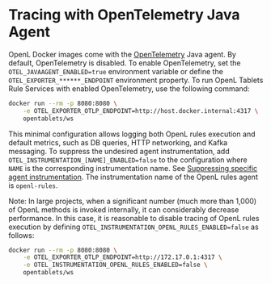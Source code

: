 # Tracing with OpenTelemetry Java Agent

OpenL Docker images come with the [OpenTelemetry](https://opentelemetry.io) Java agent. By default, OpenTelemetry is disabled.
To enable OpenTelemetry, set the `OTEL_JAVAAGENT_ENABLED=true` environment variable or define the `OTEL_EXPORTER_******_ENDPOINT` environment property.
To run OpenL Tablets Rule Services with enabled OpenTelemetry, use the following command:

```bash
docker run --rm -p 8080:8080 \
    -e OTEL_EXPORTER_OTLP_ENDPOINT=http://host.docker.internal:4317 \
    opentablets/ws
```

This minimal configuration allows logging both OpenL rules execution and default metrics, such as DB queries, HTTP networking, and Kafka messaging.
To suppress the undesired agent instrumentation, add `OTEL_INSTRUMENTATION_[NAME]_ENABLED=false` to the configuration where `NAME` is the corresponding instrumentation name.
See [Suppressing specific agent instrumentation](https://opentelemetry.io/docs/instrumentation/java/automatic/agent-config/#suppressing-specific-agent-instrumentation).
The instrumentation name of the OpenL rules agent is `openl-rules`.

Note: In large projects, when a significant number (much more than 1,000) of OpenL methods is invoked internally, it can considerably decrease performance.
In this case, it is reasonable to disable tracing of OpenL rules execution by defining `OTEL_INSTRUMENTATION_OPENL_RULES_ENABLED=false` as follows:

```bash
docker run --rm -p 8080:8080 \
    -e OTEL_EXPORTER_OTLP_ENDPOINT=http://172.17.0.1:4317 \
    -e OTEL_INSTRUMENTATION_OPENL_RULES_ENABLED=false \
    opentablets/ws
```
